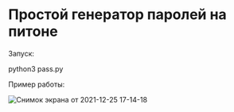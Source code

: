 # Простой генератор паролей на питоне #


Запуск:

python3 pass.py

Пример работы:


![Снимок экрана от 2021-12-25 17-14-18](https://user-images.githubusercontent.com/78643026/147386877-1301410c-621f-457f-818b-00602d46e46f.png)
